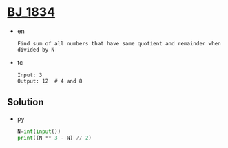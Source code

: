 # [BJ_1834](https://acmicpc.net/problem/1834)

* en

  ```en
  Find sum of all numbers that have same quotient and remainder when divided by N
  ```

* tc

  ```tc
  Input: 3
  Output: 12  # 4 and 8
  ```

## Solution

* py

  ```py
  N=int(input())
  print((N ** 3 - N) // 2)
  ```
